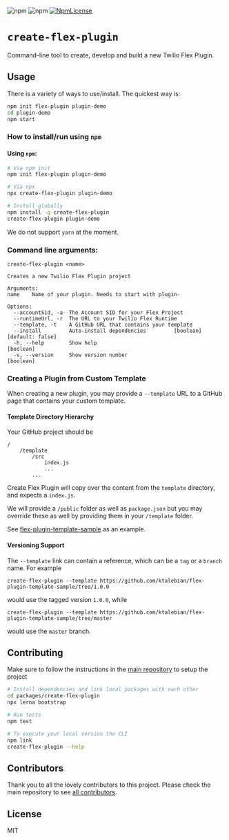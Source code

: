 ![npm](https://img.shields.io/npm/v/create-flex-plugin.svg?style=flat-square)
![npm](https://img.shields.io/npm/dt/create-flex-plugin.svg?style=flat-square)
[![NpmLicense](https://img.shields.io/npm/l/create-flex-plugin.svg?style=flat-square)](LICENSE.md)

# `create-flex-plugin`

Command-line tool to create, develop and build a new Twilio Flex Plugin.

## Usage

There is a variety of ways to use/install. The quickest way is:

```bash
npm init flex-plugin plugin-demo
cd plugin-demo
npm start
```

### How to install/run using `npm`

#### Using `npm`:

```bash
# Via npm init
npm init flex-plugin plugin-demo

# Via npx
npx create-flex-plugin plugin-demo

# Install globally
npm install -g create-flex-plugin
create-flex-plugin plugin-demo
```

We do not support `yarn` at the moment.

### Command line arguments:

```
create-flex-plugin <name>

Creates a new Twilio Flex Plugin project

Arguments:
name    Name of your plugin. Needs to start with plugin-

Options:
  --accountSid, -a  The Account SID for your Flex Project
  --runtimeUrl, -r  The URL to your Twilio Flex Runtime
  --template, -t	A GitHub URL that contains your template
  --install         Auto-install dependencies         [boolean] [default: false]
  -h, --help        Show help                                          [boolean]
  -v, --version     Show version number                                [boolean]
```

### Creating a Plugin from Custom Template

When creating a new plugin, you may provide a `--template` URL to a GitHub page that contains your custom template. 

#### Template Directory Hierarchy

Your GitHub project should be

```
/
	/template
	 	/src
			index.js
			...
		...
```

Create Flex Plugin will copy over the content from the `template` directory, and expects a `index.js`. 

We will provide a `/public` folder as well as `package.json` but you may override these as well by providing them in your `/template` folder.

See [flex-plugin-template-sample](https://github.com/ktalebian/flex-plugin-template-sample) as an example.

#### Versioning Support

The `--template` link can contain a reference, which can be a `tag` or a `branch` name. For example 

```
create-flex-plugin --template https://github.com/ktalebian/flex-plugin-template-sample/tree/1.0.0
```

would use the tagged version `1.0.0`, while

```
create-flex-plugin --template https://github.com/ktalebian/flex-plugin-template-sample/tree/master
```

would use the `master` branch.

 


## Contributing

Make sure to follow the instructions in the [main repository](https://github.com/twilio/flex-plugin-builder#contributing) to setup the project

```bash
# Install dependencies and link local packages with each other
cd packages/create-flex-plugin
npx lerna bootstrap

# Run tests
npm test

# To execute your local version the CLI
npm link
create-flex-plugin --help
```

## Contributors

Thank you to all the lovely contributors to this project. Please check the main repository to see [all contributors](https://github.com/twilio/flex-plugin-builder#contributors).

## License

MIT
